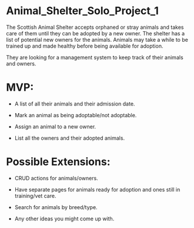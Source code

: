 # Animal_Shelter_Solo_Project_1


The Scottish Animal Shelter accepts orphaned or stray animals and takes care of them until they can be adopted by a new owner. The shelter has a list of potential new owners for the animals. Animals may take a while to be trained up and made healthy before being available for adoption.

They are looking for a management system to keep track of their animals and owners.

# MVP:

* A list of all their animals and their admission date.

* Mark an animal as being adoptable/not adoptable.

* Assign an animal to a new owner.

* List all the owners and their adopted animals.


# Possible Extensions:

* CRUD actions for animals/owners.

* Have separate pages for animals ready for adoption and ones still in training/vet care.

* Search for animals by breed/type.

* Any other ideas you might come up with.
